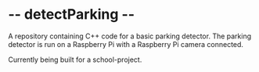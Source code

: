 # -- detectParking --

A repository containing C++ code for a basic parking detector. The parking detector is run on a Raspberry Pi with a Raspberry Pi camera connected.

Currently being built for a school-project.
